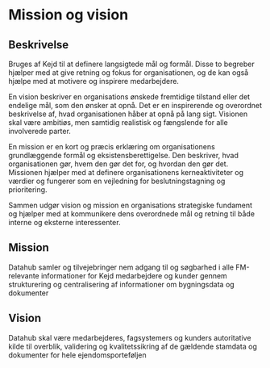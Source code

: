 # Mission og vision

## Beskrivelse

Bruges af Kejd til at definere langsigtede mål og formål. Disse to begreber hjælper med at give retning og fokus for organisationen, og de kan også hjælpe med at motivere og inspirere medarbejdere.

En vision beskriver en organisations ønskede fremtidige tilstand eller det endelige mål, som den ønsker at opnå. Det er en inspirerende og overordnet beskrivelse af, hvad organisationen håber at opnå på lang sigt. Visionen skal være ambitiøs, men samtidig realistisk og fængslende for alle involverede parter.

En mission er en kort og præcis erklæring om organisationens grundlæggende formål og eksistensberettigelse. Den beskriver, hvad organisationen gør, hvem den gør det for, og hvordan den gør det. Missionen hjælper med at definere organisationens kerneaktiviteter og værdier og fungerer som en vejledning for beslutningstagning og prioritering.

Sammen udgør vision og mission en organisations strategiske fundament og hjælper med at kommunikere dens overordnede mål og retning til både interne og eksterne interessenter.

## Mission

Datahub samler og tilvejebringer nem adgang til og søgbarhed i alle FM-relevante informationer for Kejd medarbejdere og kunder gennem strukturering og centralisering af informationer om bygningsdata og dokumenter

## Vision

Datahub skal være medarbejderes, fagsystemers og kunders autoritative kilde til overblik, validering og kvalitetssikring af de gældende stamdata og dokumenter for hele ejendomsporteføljen
